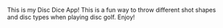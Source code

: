 This is my Disc Dice App! This is a fun way to throw different shot shapes and disc types when playing disc golf. Enjoy!
